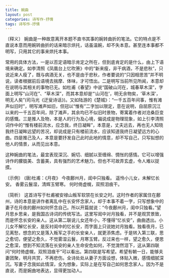 ```yaml
---
title: 婉曲
layout: post
categories: 诗写作-抒情
tags: 诗写作-抒情
---
```


〔释义〕 婉曲是一种故意离开本题不直书其事的婉转曲折的笔法。它的特点是不直说本意而用婉转曲折的话来暗示烘托，话虽温婉，却不失本意。甚至连本事都不明写，只用其它的事来烘托本事。

常用的具体方法，一是以否定语暗示肯定之所在，但到底肯定的是什么，由上下语境来确定。如李清照《凤凰台上忆吹箫》中的“新来瘦，非干病酒，不是悲秋”，只说近来人瘦了，既与病酒无关，也不是由于悲秋，作者要说的“只因相思苦”并不明说，读者根据前后语境去揣摩、体味，才可悟出。二是明写当前所见所闻，本意却在说明与其相关的事物已无。如杜甫《春望》中说“国破山河在，城春草木深”，字面上明写“山河在”、“草木深”，而其本意却是“‘山河在’，明无余物矣，‘草木深’，明无人矣”(司马光《迂叟诗话》)。又如陆游的《楚城》：“一千五百年间事，惟有滩声似旧时”，明写滩声如旧，但冠以“惟有”二字加以限定，意在说明，自屈原沉江以来的一千五百年间，除了滩声，其余均已不似旧时景物，寄寓着作者对沧桑巨变的感慨。三是推人及物，本是人的行为及心境，偏说成是物理现象，如上引李清照词作中的“惟有楼前流水，应念我，终日凝眸”，本意是，丈夫远去，再也无人知晓我终日凝眸远望的苦况，却说成是只有楼前流水，应该知道我终日凝望远方的心曲。四是推己及人，本意是要抒发自己此时此地的情意，却不写自己，只写拟想的他人的情景，从而见出本意。

这种婉曲的笔法，最宜表现深沉、婉切、细腻以至缠绵、惆怅的感情。它可以增强诗作的朦胧美、含蓄美，具有强烈的艺术魅力。但也不可故弄玄虚，令人难以捉摸。

〔示例〕 (唐)杜甫：《月夜》
今夜鄜州月，闺中只独看。
遥怜小儿女，未解忆长安。
香雾云鬟湿，清辉玉臂寒。
何时倚虚幌，双照泪痕干。

〔简析〕 这首诗写于杜甫被安禄山叛军软禁在长安之时。这时作者的家属住在鄜州，诗的本意是讲作者离乱中在长安怀念家人，却于本事不着一字，只写想象中的妻子在月夜的鄜州如何怀念自己。所以开篇就说：“今夜鄜州月，闺中只独看。”望月思乡思亲，是我国古诗词的传统写法。这里写闺中对月独看，并不是观赏景致，而是怀念长安的亲人。这从第二联说儿女还年小，不懂得“忆长安”，曲曲透出。小儿女不解忆长安，是反衬闺中的忆长安，而字面上只说她对月独看。独看夜月，已见离愁，想念的又是落入叛军之手的长安亲人，就更添焦虑。于是转入第三联，思之愈切，便望之愈久，不觉雾湿云鬟，月寒玉臂。反过来也一样，望之愈久，便思之愈深，想到不知流落在长安的亲人生命安危如何，不觉潸然泪下，这从第四联问“何时倚虚幌，双照泪痕干”可以看出。第四联是写希望。希望有朝一日，能够夫妻团聚，明月共赏，不再悲伤。全诗处处从妻子方面设想，体贴入微，感情细腻深沉。写妻子念我如此情深，全为想象，实际上是在写自己如何思念家人。因为不是直说，而是婉曲地表达，显得更加动人。 